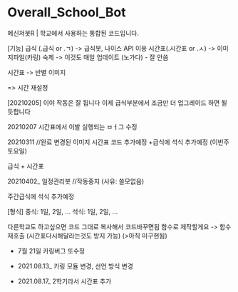 # Overall_School_Bot
메신저봇R | 학교에서 사용하는 통합된 코드입니다.

[기능]
급식 (.급식 or .ㄱ) -> 급식봇, 나이스 API 이용
시간표(.시간표 or .ㅅ) -> 이미지파일(카링)
숙제 -> 이것도 매일 업데이트 (노가다) - 잘 안씀

시간표 -> 반별 이미지 


=> 시간 재설정 

[20210205]
이야 작동은 잘 됩니다
이제 급식부분에서 조금만 더 업그레이드 하면 될듯합니다

20210207
시간표에서 이발 실행되는 ㅂㅓ그 수정

20210311 //완료
변경된 이미지 시간표 코드 추가예정
+급식에 석식 추가예정 (이번주 토요일)

급식 + 시간표

20210402_ 일정관리봇 //작동중지 (사유: 쓸모없음)

주간급식에 석식 추가예정

[형식]
중식: 1일, 2일, ...
석식: 1일, 2일, ...


다른학교도 하고싶으면 코드 그대로 복사해서 코드바꾸면됨
함수로 제작할게요 -> 함수재호출
(시간표다시해달라는것도 방지 가능) (>아직 미구현됨)

+ 7월 21일 카링버그 또수정

+ 2021.08.13_ 카링 모듈 변경, 선언 방식 변경

+ 2021.08.17_ 2학기라서 시간표 추가

